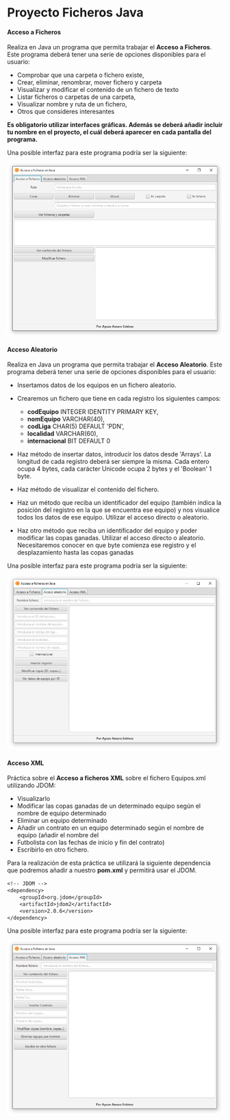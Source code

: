 # Proyecto Ficheros Java

#### Acceso a Ficheros

Realiza en Java un programa que permita trabajar el **Acceso a Ficheros**. Este programa deberá tener una serie de opciones disponibles para el usuario:

- Comprobar que una carpeta o fichero existe,
- Crear, eliminar, renombrar, mover fichero y carpeta
- Visualizar y modificar el contenido de un fichero de texto
- Listar ficheros o carpetas de una carpeta,
- Visualizar nombre y ruta de un fichero,
- Otros que consideres interesantes

**Es obligatorio utilizar interfaces gráficas. Además se deberá añadir incluir tu nombre en el proyecto, el cuál deberá aparecer en cada pantalla del programa.**

Una posible interfaz para este programa podría ser la siguiente:

![](https://github.com/Ayoamaro/Proyecto_FicherosJava/blob/main/docs/images/interfaz_accesoficheros.PNG?raw=true)



#### Acceso Aleatorio

Realiza en Java un programa que permita trabajar el **Acceso Aleatorio**. Este programa deberá tener una serie de opciones disponibles para el usuario:

- Insertamos datos de los equipos en un fichero aleatorio.
- Crearemos un fichero que tiene en cada registro los siguientes campos:
  - **codEquipo** INTEGER IDENTITY PRIMARY KEY, 
  - **nomEquipo** VARCHAR(40), 
  - **codLiga** CHAR(5) DEFAULT 'PDN',
  - **localidad** VARCHAR(60), 
  - **internacional** BIT DEFAULT 0

- Haz método de insertar datos, introducir los datos desde 'Arrays'. La longitud de cada registro deberá ser siempre la misma. Cada entero ocupa 4 bytes, cada carácter Unicode ocupa 2 bytes y el 'Boolean' 1 byte.
- Haz método de visualizar el contenido del fichero.
- Haz un método que reciba un identificador del equipo (también indica la posición del registro en la que se encuentra ese equipo) y nos visualice todos los datos de ese equipo. Utilizar el acceso directo o aleatorio.
- Haz otro método que reciba un identificador del equipo y poder modificar las copas ganadas. Utilizar el acceso directo o aleatorio. Necesitaremos conocer en que byte comienza ese registro y el desplazamiento hasta las copas ganadas

Una posible interfaz para este programa podría ser la siguiente:

![](https://github.com/Ayoamaro/Proyecto_FicherosJava/blob/main/docs/images/interfaz_accesoaleatorio.PNG?raw=true)



#### Acceso XML

Práctica sobre el **Acceso a ficheros XML** sobre el fichero Equipos.xml utilizando JDOM:

- Visualizarlo
- Modificar las copas ganadas de un determinado equipo según el nombre de equipo determinado
- Eliminar un equipo determinado
- Añadir un contrato en un equipo determinado según el nombre de equipo (añadir el nombre del
- Futbolista con las fechas de inicio y fin del contrato)
- Escribirlo en otro fichero.

Para la realización de esta práctica se utilizará la siguiente dependencia que podremos añadir a nuestro **pom.xml** y permitirá usar el JDOM.

```
<!-- JDOM -->
<dependency>
	<groupId>org.jdom</groupId>
	<artifactId>jdom2</artifactId>
	<version>2.0.6</version>
</dependency>
```

Una posible interfaz para este programa podría ser la siguiente:

![](https://github.com/Ayoamaro/Proyecto_FicherosJava/blob/main/docs/images/interfaz_accesoXML.PNG?raw=true)